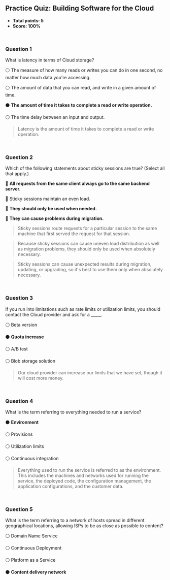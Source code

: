 ## Practice Quiz: Building Software for the Cloud
* **Total points: 5**
* **Score: 100%**

<br>

### Question 1

What is latency in terms of Cloud storage?

⚪ The measure of how many reads or writes you can do in one second, no matter how much data you're accessing.

⚪ The amount of data that you can read, and write in a given amount of time.

⚫ **The amount of time it takes to complete a read or write operation.**

⚪ The time delay between an input and output.

> Latency is the amount of time it takes to complete a read or write operation.

<br>

### Question 2

Which of the following statements about sticky sessions are true? (Select all that apply.)

🔳 **All requests from the same client always go to the same backend server.**

🔲 Sticky sessions maintain an even load.

🔳 **They should only be used when needed.**

🔳 **They can cause problems during migration.**

> Sticky sessions route requests for a particular session to the same machine that first served the request for that session.

> Because sticky sessions can cause uneven load distribution as well as migration problems, they should only be used when absolutely necessary.

> Sticky sessions can cause unexpected results during migration, updating, or upgrading, so it's best to use them only when absolutely necessary.

<br>

### Question 3

If you run into limitations such as rate limits or utilization limits, you should contact the Cloud provider and ask for a _____.

⚪ Beta version

⚫ **Quota increase**

⚪ A/B test

⚪ Blob storage solution

> Our cloud provider can increase our limits that we have set, though it will cost more money.

<br>

### Question 4

What is the term referring to everything needed to run a service?

⚫ **Environment**

⚪ Provisions

⚪ Utilization limits

⚪ Continuous integration


> Everything used to run the service is referred to as the environment. This includes the machines and networks used for running the service, the deployed code, the configuration management, the application configurations, and the customer data.

<br>

### Question 5

What is the term referring to a network of hosts spread in different geographical locations, allowing ISPs to be as close as possible to content?

⚪ Domain Name Service

⚪ Continuous Deployment

⚪ Platform as a Service

⚫ **Content delivery network**
